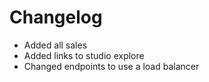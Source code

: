 # Changelog

* Added all sales
* Added links to studio explore
* Changed endpoints to use a load balancer
